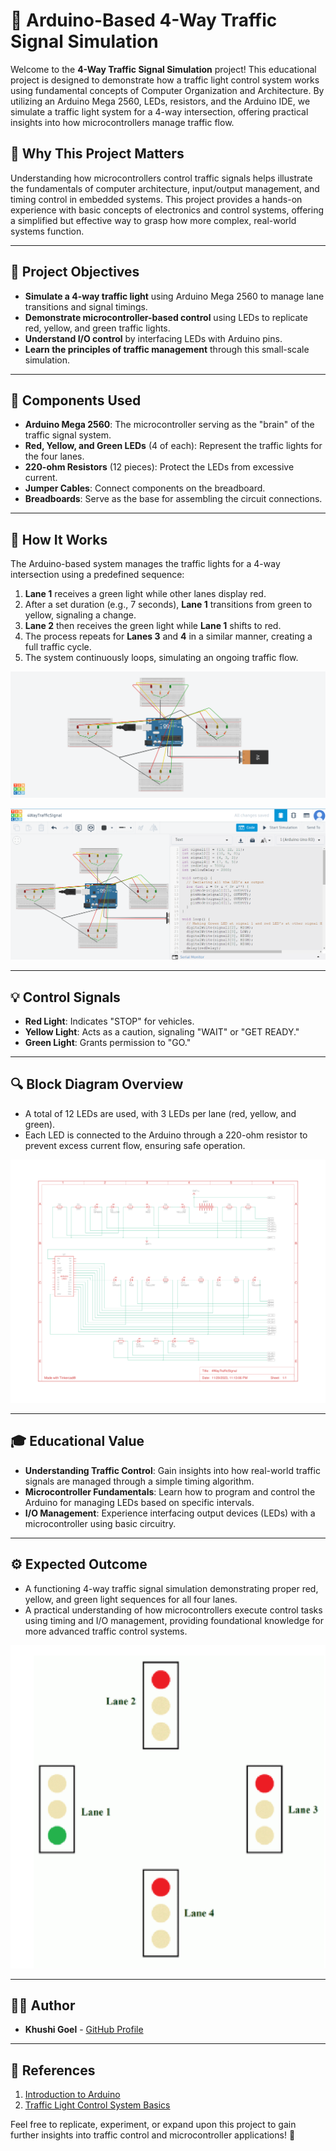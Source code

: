 # 🚦 Arduino-Based 4-Way Traffic Signal Simulation

Welcome to the **4-Way Traffic Signal Simulation** project! This educational project is designed to demonstrate how a traffic light control system works using fundamental concepts of Computer Organization and Architecture. By utilizing an Arduino Mega 2560, LEDs, resistors, and the Arduino IDE, we simulate a traffic light system for a 4-way intersection, offering practical insights into how microcontrollers manage traffic flow.

## 🧠 **Why This Project Matters**

Understanding how microcontrollers control traffic signals helps illustrate the fundamentals of computer architecture, input/output management, and timing control in embedded systems. This project provides a hands-on experience with basic concepts of electronics and control systems, offering a simplified but effective way to grasp how more complex, real-world systems function.

---

## 🎯 **Project Objectives**

- **Simulate a 4-way traffic light** using Arduino Mega 2560 to manage lane transitions and signal timings.
- **Demonstrate microcontroller-based control** using LEDs to replicate red, yellow, and green traffic lights.
- **Understand I/O control** by interfacing LEDs with Arduino pins.
- **Learn the principles of traffic management** through this small-scale simulation.

---

## 🔧 **Components Used**

- **Arduino Mega 2560**: The microcontroller serving as the "brain" of the traffic signal system.
- **Red, Yellow, and Green LEDs** (4 of each): Represent the traffic lights for the four lanes.
- **220-ohm Resistors** (12 pieces): Protect the LEDs from excessive current.
- **Jumper Cables**: Connect components on the breadboard.
- **Breadboards**: Serve as the base for assembling the circuit connections.

---

## 📜 **How It Works**

The Arduino-based system manages the traffic lights for a 4-way intersection using a predefined sequence:
1. **Lane 1** receives a green light while other lanes display red.
2. After a set duration (e.g., 7 seconds), **Lane 1** transitions from green to yellow, signaling a change.
3. **Lane 2** then receives the green light while **Lane 1** shifts to red.
4. The process repeats for **Lanes 3** and **4** in a similar manner, creating a full traffic cycle.
5. The system continuously loops, simulating an ongoing traffic flow.

![Working 2](Extras/Working2.png)

![Working 3](Extras/Working3.png)

---

## 💡 **Control Signals**

- **Red Light**: Indicates "STOP" for vehicles.
- **Yellow Light**: Acts as a caution, signaling "WAIT" or "GET READY."
- **Green Light**: Grants permission to "GO."

---

## 🔍 **Block Diagram Overview**

- A total of 12 LEDs are used, with 3 LEDs per lane (red, yellow, and green).
- Each LED is connected to the Arduino through a 220-ohm resistor to prevent excess current flow, ensuring safe operation.

![Block Diagram](Extras/Block.png)

---

## 🎓 **Educational Value**

- **Understanding Traffic Control**: Gain insights into how real-world traffic signals are managed through a simple timing algorithm.
- **Microcontroller Fundamentals**: Learn how to program and control the Arduino for managing LEDs based on specific intervals.
- **I/O Management**: Experience interfacing output devices (LEDs) with a microcontroller using basic circuitry.

---

## ⚙️ **Expected Outcome**

- A functioning 4-way traffic signal simulation demonstrating proper red, yellow, and green light sequences for all four lanes.
- A practical understanding of how microcontrollers execute control tasks using timing and I/O management, providing foundational knowledge for more advanced traffic control systems.

![Expected Outcome](Extras/Outcome.png)

---

## 👩‍💻 **Author**

- **Khushi Goel** - [GitHub Profile](https://github.com/Khushigoel14)

---

## 🔗 **References**

1. [Introduction to Arduino](https://www.arduino.cc/)
2. [Traffic Light Control System Basics](https://en.wikipedia.org/wiki/Traffic-light_control_and_coordination)

Feel free to replicate, experiment, or expand upon this project to gain further insights into traffic control and microcontroller applications! 🚥
